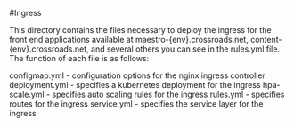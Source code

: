 #Ingress

This directory contains the files necessary to deploy the ingress for the front end applications available at maestro-{env}.crossroads.net, content-{env}.crossroads.net, and several others you can see in the rules.yml file. The function of each file is as follows:

configmap.yml - configuration options for the nginx ingress controller
deployment.yml - specifies a kubernetes deployment for the ingress
hpa-scale.yml - specifies auto scaling rules for the ingress
rules.yml - specifies routes for the ingress
service.yml - specifies the service layer for the ingress
